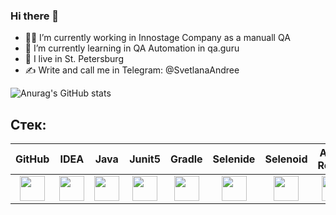 ### Hi there 👋

- :woman_technologist: I’m currently working in Innostage Company as a manuall QA
- :monocle_face:  I’m currently learning in QA Automation in qa.guru
- :slightly_smiling_face: I live in St. Petersburg
- :writing_hand: Write and call me in Telegram: @SvetlanaAndree

![Anurag's GitHub stats](https://github-readme-stats.vercel.app/api?username=QASvetlana&show_icons=true&theme=radical)

## Стек:
| GitHub | IDEA | Java | Junit5 | Gradle | Selenide | Selenoid | Allure Report | Allure TO | Jenkins | Jira |
|:--------:|:-------------:|:---------:|:-------:|:----:|:------:|:----:|:----:|:------:|:------:|:--------:|
| <img src="images/GitHub.svg" width="40" height="40"> | <img src="images/IDEA.svg" width="40" height="40"> | <img src="images/JAVA.svg" width="40" height="40"> | <img src="images/Junit5.svg" width="40" height="40"> | <img src="images/Gradle.svg" width="40" height="40"> | <img src="images/Selenide.svg" width="40" height="40"> | <img src="images/Selenoid.svg" width="40" height="40"> | <img src="images/Allure Report.svg" width="40" height="40"> | <img src="images/Allure TestOps.svg" width="40" height="40"> | <img src="images/Jenkins.svg" width="40" height="40"> | <img src="images/Jira.svg" width="40" height="40"> |

